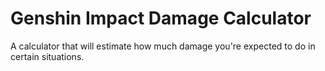 # Genshin Impact Damage Calculator

A calculator that will estimate how much damage you're expected to do in certain situations.
